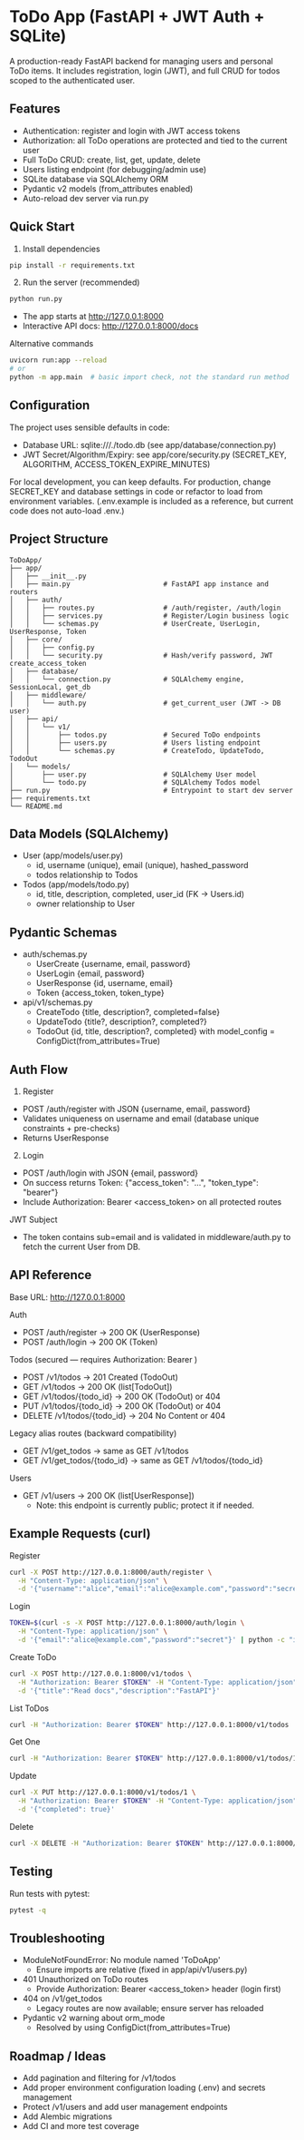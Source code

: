 # ToDo App (FastAPI + JWT Auth + SQLite)

A production-ready FastAPI backend for managing users and personal ToDo items.
It includes registration, login (JWT), and full CRUD for todos scoped to the authenticated user.

## Features
- Authentication: register and login with JWT access tokens
- Authorization: all ToDo operations are protected and tied to the current user
- Full ToDo CRUD: create, list, get, update, delete
- Users listing endpoint (for debugging/admin use)
- SQLite database via SQLAlchemy ORM
- Pydantic v2 models (from_attributes enabled)
- Auto-reload dev server via run.py

## Quick Start
1) Install dependencies
```bash
pip install -r requirements.txt
```

2) Run the server (recommended)
```bash
python run.py
```
- The app starts at http://127.0.0.1:8000
- Interactive API docs: http://127.0.0.1:8000/docs

Alternative commands
```bash
uvicorn run:app --reload
# or
python -m app.main  # basic import check, not the standard run method
```

## Configuration
The project uses sensible defaults in code:
- Database URL: sqlite:///./todo.db (see app/database/connection.py)
- JWT Secret/Algorithm/Expiry: see app/core/security.py (SECRET_KEY, ALGORITHM, ACCESS_TOKEN_EXPIRE_MINUTES)

For local development, you can keep defaults.
For production, change SECRET_KEY and database settings in code or refactor to load from environment variables.
(.env.example is included as a reference, but current code does not auto-load .env.)

## Project Structure
```
ToDoApp/
├── app/
│   ├── __init__.py
│   ├── main.py                       # FastAPI app instance and routers
│   ├── auth/
│   │   ├── routes.py                 # /auth/register, /auth/login
│   │   ├── services.py               # Register/Login business logic
│   │   └── schemas.py                # UserCreate, UserLogin, UserResponse, Token
│   ├── core/
│   │   ├── config.py
│   │   └── security.py               # Hash/verify password, JWT create_access_token
│   ├── database/
│   │   └── connection.py             # SQLAlchemy engine, SessionLocal, get_db
│   ├── middleware/
│   │   └── auth.py                   # get_current_user (JWT -> DB user)
│   ├── api/
│   │   └── v1/
│   │       ├── todos.py              # Secured ToDo endpoints
│   │       ├── users.py              # Users listing endpoint
│   │       └── schemas.py            # CreateTodo, UpdateTodo, TodoOut
│   └── models/
│       ├── user.py                   # SQLAlchemy User model
│       └── todo.py                   # SQLAlchemy Todos model
├── run.py                            # Entrypoint to start dev server
├── requirements.txt
└── README.md
```

## Data Models (SQLAlchemy)
- User (app/models/user.py)
  - id, username (unique), email (unique), hashed_password
  - todos relationship to Todos
- Todos (app/models/todo.py)
  - id, title, description, completed, user_id (FK -> Users.id)
  - owner relationship to User

## Pydantic Schemas
- auth/schemas.py
  - UserCreate {username, email, password}
  - UserLogin {email, password}
  - UserResponse {id, username, email}
  - Token {access_token, token_type}
- api/v1/schemas.py
  - CreateTodo {title, description?, completed=false}
  - UpdateTodo {title?, description?, completed?}
  - TodoOut {id, title, description?, completed} with model_config = ConfigDict(from_attributes=True)

## Auth Flow
1) Register
- POST /auth/register with JSON {username, email, password}
- Validates uniqueness on username and email (database unique constraints + pre-checks)
- Returns UserResponse

2) Login
- POST /auth/login with JSON {email, password}
- On success returns Token: {"access_token": "...", "token_type": "bearer"}
- Include Authorization: Bearer <access_token> on all protected routes

JWT Subject
- The token contains sub=email and is validated in middleware/auth.py to fetch the current User from DB.

## API Reference
Base URL: http://127.0.0.1:8000

Auth
- POST /auth/register -> 200 OK (UserResponse)
- POST /auth/login -> 200 OK (Token)

Todos (secured — requires Authorization: Bearer <token>)
- POST /v1/todos -> 201 Created (TodoOut)
- GET  /v1/todos -> 200 OK (list[TodoOut])
- GET  /v1/todos/{todo_id} -> 200 OK (TodoOut) or 404
- PUT  /v1/todos/{todo_id} -> 200 OK (TodoOut) or 404
- DELETE /v1/todos/{todo_id} -> 204 No Content or 404

Legacy alias routes (backward compatibility)
- GET /v1/get_todos -> same as GET /v1/todos
- GET /v1/get_todos/{todo_id} -> same as GET /v1/todos/{todo_id}

Users
- GET /v1/users -> 200 OK (list[UserResponse])
  - Note: this endpoint is currently public; protect it if needed.

## Example Requests (curl)
Register
```bash
curl -X POST http://127.0.0.1:8000/auth/register \
  -H "Content-Type: application/json" \
  -d '{"username":"alice","email":"alice@example.com","password":"secret"}'
```

Login
```bash
TOKEN=$(curl -s -X POST http://127.0.0.1:8000/auth/login \
  -H "Content-Type: application/json" \
  -d '{"email":"alice@example.com","password":"secret"}' | python -c "import sys, json; print(json.load(sys.stdin)['access_token'])")
```

Create ToDo
```bash
curl -X POST http://127.0.0.1:8000/v1/todos \
  -H "Authorization: Bearer $TOKEN" -H "Content-Type: application/json" \
  -d '{"title":"Read docs","description":"FastAPI"}'
```

List ToDos
```bash
curl -H "Authorization: Bearer $TOKEN" http://127.0.0.1:8000/v1/todos
```

Get One
```bash
curl -H "Authorization: Bearer $TOKEN" http://127.0.0.1:8000/v1/todos/1
```

Update
```bash
curl -X PUT http://127.0.0.1:8000/v1/todos/1 \
  -H "Authorization: Bearer $TOKEN" -H "Content-Type: application/json" \
  -d '{"completed": true}'
```

Delete
```bash
curl -X DELETE -H "Authorization: Bearer $TOKEN" http://127.0.0.1:8000/v1/todos/1
```

## Testing
Run tests with pytest:
```bash
pytest -q
```

## Troubleshooting
- ModuleNotFoundError: No module named 'ToDoApp'
  - Ensure imports are relative (fixed in app/api/v1/users.py)
- 401 Unauthorized on ToDo routes
  - Provide Authorization: Bearer <access_token> header (login first)
- 404 on /v1/get_todos
  - Legacy routes are now available; ensure server has reloaded
- Pydantic v2 warning about orm_mode
  - Resolved by using ConfigDict(from_attributes=True)

## Roadmap / Ideas
- Add pagination and filtering for /v1/todos
- Add proper environment configuration loading (.env) and secrets management
- Protect /v1/users and add user management endpoints
- Add Alembic migrations
- Add CI and more test coverage
